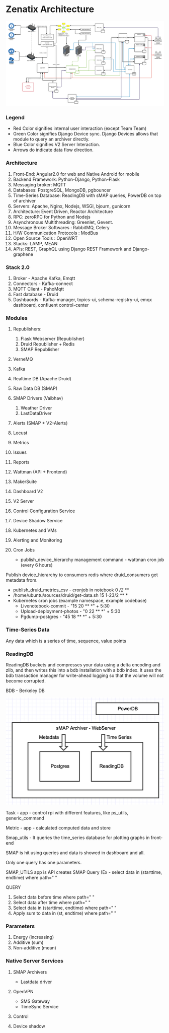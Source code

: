 # Zenatix Architecture

![image](../../media/Other-Architecture-image1.png)

### Legend

- Red Color signifies internal user interaction (except Team Team)
- Green Color signifies Django Device sync. Django Devices allows that module to query an archiver directly.
- Blue Color signifies V2 Server Interaction.
- Arrows do indicate data flow direction.

### Architecture

1. Front-End: Angular2.0 for web and Native Android for mobile
2. Backend Framework: Python-Django, Python-Flask
3. Messaging broker: MQTT
4. Databases: PostgreSQL, MongoDB, pgbouncer
5. Time-Series Database: ReadingDB with sMAP queries, PowerDB on top of archiver
6. Servers: Apache, Nginx, Nodejs, WSGI, bjourn, gunicorn
7. Architecture: Event Driven, Reactor Architecture
8. RPC: zeroRPC for Python and Nodejs
9. Asynchronous Multithreading: Greenlet, Gevent.
10. Message Broker Softwares : RabbitMQ, Celery
11. H/W Communication Protocols : ModBus
12. Open Source Tools : OpenWRT
13. Stacks: LAMP, MEAN
14. APIs: REST, GraphQL using Django REST Framework and Django-graphene

### Stack 2.0

1. Broker - Apache Kafka, Emqtt
2. Connectors - Kafka-connect
3. MQTT Client - PahoMqtt
4. Fast database - Druid
5. Dashbaords - Kafka-manager, topics-ui, schema-registry-ui, emqx dashboard, confluent control-center

### Modules

1. Republishers:

    1. Flask Webserver (Republisher)
    2. Druid Republisher + Redis
    3. SMAP Republisher

2. VerneMQ
3. Kafka
4. Realtime DB (Apache Druid)
5. Raw Data DB (SMAP)
6. SMAP Drivers (Vaibhav)

    1. Weather Driver
    2. LastDataDriver

7. Alerts (SMAP + V2-Alerts)
8. Locust
9. Metrics
10. Issues
11. Reports
12. Wattman (API + Frontend)
13. MakerSuite
14. Dashboard V2
15. V2 Server
16. Control Configuration Service
17. Device Shadow Service
18. Kubernetes and VMs
19. Alerting and Monitoring
20. Cron Jobs
    - publish_device_hierarchy management command - wattman cron job (every 6 hours)

Publish device_hierarchy to consumers redis where druid_consumers get metadata from.

- publish_druid_metrics_csv - cronjob in notebook 0 */2* **
- /home/ubuntu/sources/druid/get-data.sh 15 1-23/2 ** *
- Kubernetes cron jobs (example namespace, example codebase)
	- Livenotebook-commit - "15 20 ** *" + 5:30
	- Upload-deployment-photos - "0 22 ** *" + 5:30
	- Pgdump-postgres - "45 18 ** *" + 5:30

### Time-Series Data

Any data which is a series of time, sequence, value points

### ReadingDB

ReadingDB buckets and compresses your data using a
delta encoding and zlib, and then writes this into a bdb installation with a bdb index. It uses the bdb transaction manager for write-ahead logging so that the volume will not become corrupted.

BDB - Berkeley DB

![image](../../media/Other-Architecture-image2.png)

Task - app - control rpi with different features, like ps_utils, generic_command

Metric - app - calculated computed data and store

Smap_utils - It queries the time_series database for plotting graphs in front-end

SMAP is hit using queries and data is showed in dashboard and all.

Only one query has one parameters.

SMAP_UTILS app is API creates SMAP Query (Ex - select data in (starttime, endtime) where path=" "

QUERY

1. Select data before time where path=" "
2. Select data after time where path=" "
3. Select data in (starttime, endtime) where path=" "
4. Apply sum to data in (st, endtime) where path=" "

### Parameters

1. Energy (increasing)
2. Additive (sum)
3. Non-additive (mean)

### Native Server Services

1. SMAP Archivers

    - Lastdata driver

2. OpenVPN

    - SMS Gateway
    - TimeSync Service

3. Control
4. Device shadow
